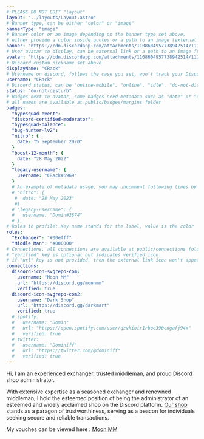 ```yaml
---
# PLEASE DO NOT EDIT "layout"
layout: "../layouts/Layout.astro"
# Banner type, can be either "color" or "image"
bannerType: "image"
# Banner color or an image depending on the banner type set above,
# either provide a color inside quotes or a path to an image (external links are supported)
banner: "https://cdn.discordapp.com/attachments/1108604957738942514/1112431475598561442/kedi_bannr.png"
# User avatar to display, can be external link or a path to an image from public folder
avatar: "https://cdn.discordapp.com/attachments/1108604957738942514/1112430736956469298/e9c114ea-6d06-4015-834c-e86742dfe5b3.png"
# Discord custom nickname set above
displayName: "CRack"
# Username on discord, follows the case you set, won't track your Discord account e.g. "Domin#2874" or "dominnya"
username: "CRack"
# Discord status, can be "online-mobile", "online", "idle", "do-not-disturb", "invisible" or "streaming"
status: "do-not-disturb"
# Badges next to avatar, some badges need metadata such as "date" or "username"
# all names are available at public/badges/margins folder
badges:
  "hypesquad-event":
  "discord-certified-moderator":
  "hypesquad-balance":
  "bug-hunter-lv2":
  "nitro": {
    date: "5 September 2020"
  }
  "boost-12-month": {
    date: "28 May 2022"
  }
  "legacy-username": {
    username: "CRack#6969"
  }
  # An example of metadata usage, you may uncomment following lines by removing "#":
  # "nitro": {
   #  date: "28 May 2023"
   #}
  # "legacy-username": {
  #   username: "Domin#2874"
  # },
# Roles in profile: Key name stands for the label, value is the color
roles:
  "Exchanger": "#00efff"
  "Middle Man": "#000000"
# Connections, all connections are available at public/connections folder
# "verified" key is optional but indicates verified icon
# if "url" key is not provided, then the external link icon won't appear
connections:
  discord-icon-svgrepo-com:
    username: "Moon MM"
    url: "https://discord.gg/moonmm"
    verified: true
  discord-icon-svgrepo-com2:
    username: "Dark Shop"
    url: "https://discord.gg/darkmart"
    verified: true
  # spotify:
  #   username: "Domin"
  #   url: "https://open.spotify.com/user/qzvkioir1rboe390cngafj94x"
  #   verified: true
  # twitter:
  #   username: "Dominiff"
  #   url: "https://twitter.com/@dominiff"
  #   verified: true
---
```


<!-- Your About Me section -->

Hi, I am an experienced exchanger, trusted middleman, and proud Discord shop administrator.

With extensive expertise as a seasoned exchanger and renowned middleman, I hold the esteemed position of being the administrator of an esteemed and widely acclaimed shop on the Discord platform. [Our shop](https://discord.gg/darkmart) stands as a paragon of trustworthiness, serving as a beacon for individuals seeking secure and reliable transactions.

My vouches can be viewed here : [Moon MM](https://discord.gg/moonmm)
